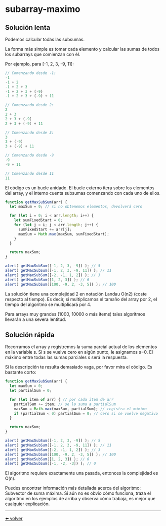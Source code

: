# subarray-maximo

## Solución lenta

Podemos calcular todas las subsumas.

La forma más simple es tomar cada elemento y calcular las sumas de todos los subarrays que comienzan con él.

Por ejemplo, para [-1, 2, 3, -9, 11]:

````js
// Comenzando desde -1:
-1
-1 + 2
-1 + 2 + 3
-1 + 2 + 3 + (-9)
-1 + 2 + 3 + (-9) + 11

// Comenzando desde 2:
2
2 + 3
2 + 3 + (-9)
2 + 3 + (-9) + 11

// Comenzando desde 3:
3
3 + (-9)
3 + (-9) + 11

// Comenzando desde -9
-9
-9 + 11

// Comenzando desde 11
11
````

El código es un bucle anidado. El bucle externo itera sobre los elementos del array, y el interno cuenta subsumas comenzando con cada uno de ellos.

````js
function getMaxSubSum(arr) {
  let maxSum = 0; // si no obtenemos elementos, devolverá cero

  for (let i = 0; i < arr.length; i++) {
    let sumFixedStart = 0;
    for (let j = i; j < arr.length; j++) {
      sumFixedStart += arr[j];
      maxSum = Math.max(maxSum, sumFixedStart);
    }
  }

  return maxSum;
}

alert( getMaxSubSum([-1, 2, 3, -9]) ); // 5
alert( getMaxSubSum([-1, 2, 3, -9, 11]) ); // 11
alert( getMaxSubSum([-2, -1, 1, 2]) ); // 3
alert( getMaxSubSum([1, 2, 3]) ); // 6
alert( getMaxSubSum([100, -9, 2, -3, 5]) ); // 100
````

La solución tiene una complejidad 2 en notación Landau O(n2) (coste respecto al tiempo). Es decir, si multiplicamos el tamaño del array por 2, el tiempo del algoritmo se multiplicará por 4.

Para arrays muy grandes (1000, 10000 o más items) tales algoritmos llevarán a una severa lentitud.

## Solución rápida

Recorramos el array y registremos la suma parcial actual de los elementos en la variable s. Si s se vuelve cero en algún punto, le asignamos s=0. El máximo entre todas las sumas parciales s será la respuesta.

Si la descripción te resulta demasiado vaga, por favor mira el código. Es bastante corto:

````js
function getMaxSubSum(arr) {
  let maxSum = 0;
  let partialSum = 0;

  for (let item of arr) { // por cada item de arr
    partialSum += item; // se lo suma a partialSum
    maxSum = Math.max(maxSum, partialSum); // registra el máximo
    if (partialSum < 0) partialSum = 0; // cero si se vuelve negativo
  }

  return maxSum;
}

alert( getMaxSubSum([-1, 2, 3, -9]) ); // 5
alert( getMaxSubSum([-1, 2, 3, -9, 11]) ); // 11
alert( getMaxSubSum([-2, -1, 1, 2]) ); // 3
alert( getMaxSubSum([100, -9, 2, -3, 5]) ); // 100
alert( getMaxSubSum([1, 2, 3]) ); // 6
alert( getMaxSubSum([-1, -2, -3]) ); // 0
````

El algoritmo requiere exactamente una pasada, entonces la complejidad es O(n).

Puedes encontrar información más detallada acerca del algoritmo: Subvector de suma máxima. Si aún no es obvio cómo funciona, traza el algoritmo en los ejemplos de arriba y observa cómo trabaja, es mejor que cualquier explicación.

---
[⬅️ volver](https://github.com/VictorHugoAguilar/javascript-interview-questions-explained/blob/main/theory/data-types/array/readme.md#subarray-maximo)
